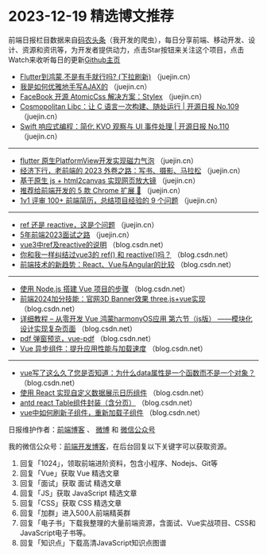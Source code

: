 # 2023-12-19 精选博文推荐

前端日报栏目数据来自[码农头条](http://toutiao.qdkfweb.cn/)（我开发的爬虫），每日分享前端、移动开发、设计、资源和资讯等，为开发者提供动力，点击Star按钮来关注这个项目，点击Watch来收听每日的更新[Github主页](https://github.com/kujian/frontendDaily)
* [Flutter到鸿蒙,不是有手就行吗? (下拉刷新)](https://juejin.cn/post/7313161940283998260) （juejin.cn）
* [我是如何优雅地手写AJAX的](https://juejin.cn/post/7313242069100019762) （juejin.cn）
* [FaceBook  开源 AtomicCss 解决方案：Stylex](https://juejin.cn/post/7313042225863540790) （juejin.cn）
* [Cosmopolitan Libc：让 C 语言一次构建、随处运行 | 开源日报 No.109](https://juejin.cn/post/7312723554705096723) （juejin.cn）
* [Swift 响应式编程：简化 KVO 观察与 UI 事件处理 | 开源日报 No.110](https://juejin.cn/post/7312724126241390631) （juejin.cn）

***
* [flutter 原生PlatformView开发实现磁力气泡](https://juejin.cn/post/7312634879987843082) （juejin.cn）
* [经济下行，老前端的 2023 外卷之路：写书、摄影、马拉松](https://juejin.cn/post/7312848658718720035) （juejin.cn）
* [基于原生 js + html2canvas 实现网页放大镜](https://juejin.cn/post/7313242064196141065) （juejin.cn）
* [推荐给前端开发的 5 款 Chrome 扩展 🚀](https://juejin.cn/post/7313557322596466727) （juejin.cn）
* [1v1 评审 100+ 前端简历，总结项目经验的 9 个问题](https://juejin.cn/post/7313242001113497638) （juejin.cn）

***
* [ref 还是 reactive，这是个问题](https://juejin.cn/post/7313549609179447306) （juejin.cn）
* [5年前端2023面试之路](https://juejin.cn/post/7312731537589649448) （juejin.cn）
* [vue3中ref及reactive的说明](https://blog.csdn.net/m0_72167535/article/details/135047663) （blog.csdn.net）
* [你和我一样纠结过vue3的 ref() 和 reactive()吗？](https://blog.csdn.net/m0_65789515/article/details/135065749) （blog.csdn.net）
* [前端技术的新趋势：React、Vue与Angular的比较](https://blog.csdn.net/qq_40850839/article/details/135068194) （blog.csdn.net）

***
* [使用 Node.js 搭建 Vue 项目的步骤](https://blog.csdn.net/My_wife_QBL/article/details/135063008) （blog.csdn.net）
* [前端2024加分技能：官网3D Banner效果 three.js+vue实现](https://blog.csdn.net/u014291990/article/details/135060320) （blog.csdn.net）
* [详细教程 &#8211; 从零开发 Vue 鸿蒙harmonyOS应用 第六节（js版） ——模块化设计实现复杂页面](https://blog.csdn.net/qq_41152573/article/details/135056183) （blog.csdn.net）
* [pdf 弹窗预览，vue-pdf](https://blog.csdn.net/qq_44726587/article/details/135068488) （blog.csdn.net）
* [Vue 异步组件：提升应用性能与加载速度](https://blog.csdn.net/qqq1994_0810/article/details/135063996) （blog.csdn.net）

***
* [vue写了这么久了您是否知道：为什么data属性是一个函数而不是一个对象？](https://blog.csdn.net/m0_73358221/article/details/135054591) （blog.csdn.net）
* [使用 React 实现自定义数据展示日历组件](https://blog.csdn.net/weixin_42728767/article/details/135067517) （blog.csdn.net）
* [antd react Table组件封装（含分页）](https://blog.csdn.net/weixin_42124894/article/details/135059019) （blog.csdn.net）
* [vue中如何刷新子组件，重新加载子组件](https://blog.csdn.net/anwenagululu/article/details/135061148) （blog.csdn.net）

日报维护作者：[前端博客](https://qdkfweb.cn/) 、 [微博](http://weibo.com/kujian) 和 [微信公众号](https://open.weixin.qq.com/qr/code?username=caibaojian_com)

我的微信公众号：[前端开发博客](https://open.weixin.qq.com/qr/code?username=caibaojian_com)，在后台回复以下关键字可以获取资源。

1. 回复「1024」，领取前端进阶资料，包含小程序、Nodejs、Git等
2. 回复「Vue」获取 Vue 精选文章
3. 回复「面试」获取 面试 精选文章
4. 回复「JS」获取 JavaScript 精选文章
5. 回复「CSS」获取 CSS 精选文章
6. 回复「加群」进入500人前端精英群
7. 回复「电子书」下载我整理的大量前端资源，含面试、Vue实战项目、CSS和JavaScript电子书等。
8. 回复「知识点」下载高清JavaScript知识点图谱